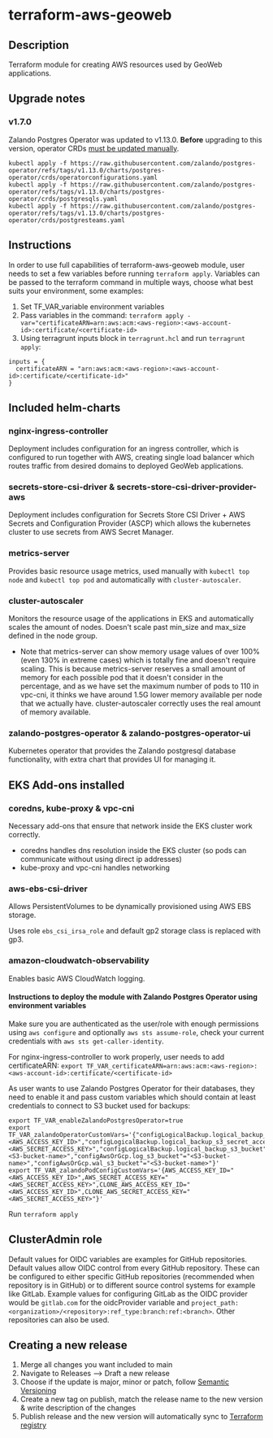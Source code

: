 # terraform-aws-geoweb

## Description

Terraform module for creating AWS resources used by GeoWeb applications.

## Upgrade notes

### v1.7.0

Zalando Postgres Operator was updated to v1.13.0. **Before** upgrading to this version, operator CRDs [must be updated manually](https://github.com/zalando/postgres-operator/blob/v1.13.0/docs/administrator.md#upgrading-the-operator).

```
kubectl apply -f https://raw.githubusercontent.com/zalando/postgres-operator/refs/tags/v1.13.0/charts/postgres-operator/crds/operatorconfigurations.yaml
kubectl apply -f https://raw.githubusercontent.com/zalando/postgres-operator/refs/tags/v1.13.0/charts/postgres-operator/crds/postgresqls.yaml
kubectl apply -f https://raw.githubusercontent.com/zalando/postgres-operator/refs/tags/v1.13.0/charts/postgres-operator/crds/postgresteams.yaml
```

## Instructions

In order to use full capabilities of terraform-aws-geoweb module, user needs to set a few variables before running `terraform apply`. Variables can be passed to the terraform command in multiple ways, choose what best suits your environment, some examples:

1. Set TF_VAR_variable environment variables
2. Pass variables in the command:
`terraform apply -var="certificateARN=arn:aws:acm:<aws-region>:<aws-account-id>:certificate/<certificate-id>`
3. Using terragrunt inputs block in `terragrunt.hcl` and run `terragrunt apply`:
```
inputs = {
  certificateARN = "arn:aws:acm:<aws-region>:<aws-account-id>:certificate/<certificate-id>"
}

```
## Included helm-charts

### nginx-ingress-controller

Deployment includes configuration for an ingress controller, which is configured to run together with AWS, creating single load balancer which routes traffic from desired domains to deployed GeoWeb applications.

### secrets-store-csi-driver & secrets-store-csi-driver-provider-aws

Deployment includes configuration for Secrets Store CSI Driver + AWS Secrets and Configuration Provider (ASCP) which allows the kubernetes cluster to use secrets from AWS Secret Manager.

### metrics-server

Provides basic resource usage metrics, used manually with `kubectl top node` and `kubectl top pod` and automatically with `cluster-autoscaler`.

### cluster-autoscaler

Monitors the resource usage of the applications in EKS and automatically scales the amount of nodes. Doesn't scale past min_size and max_size defined in the node group. 
* Note that metrics-server can show memory usage values of over 100% (even 130% in extreme cases) which is totally fine and doesn't require scaling. This is because metrics-server reserves a small amount of memory for each possible pod that it doesn't consider in the percentage, and as we have set the maximum number of pods to 110 in vpc-cni, it thinks we have around 1.5G lower memory available per node that we actually have. cluster-autoscaler correctly uses the real amount of memory available.

### zalando-postgres-operator & zalando-postgres-operator-ui

Kubernetes operator that provides the Zalando postgresql database functionality, with extra chart that provides UI for managing it.

## EKS Add-ons installed

### coredns, kube-proxy & vpc-cni

Necessary add-ons that ensure that network inside the EKS cluster work correctly.

* coredns handles dns resolution inside the EKS cluster (so pods can communicate without using direct ip addresses)
* kube-proxy and vpc-cni handles networking

### aws-ebs-csi-driver

Allows PersistentVolumes to be dynamically provisioned using AWS EBS storage. 

Uses role `ebs_csi_irsa_role` and default gp2 storage class is replaced with gp3.

### amazon-cloudwatch-observability

Enables basic AWS CloudWatch logging.

#### Instructions to deploy the module with Zalando Postgres Operator using environment variables

Make sure you are authenticated as the user/role with enough permissions using `aws configure` and optionally `aws sts assume-role`, check your current credentials with `aws sts get-caller-identity`.

For nginx-ingress-controller to work properly, user needs to add certificateARN:
`export TF_VAR_certificateARN=arn:aws:acm:<aws-region>:<aws-account-id>:certificate/<certificate-id>`

As user wants to use Zalando Postgres Operator for their databases, they need to enable it and pass custom variables which should contain at least credentials to connect to S3 bucket used for backups:

```
export TF_VAR_enableZalandoPostgresOperator=true
export TF_VAR_zalandoOperatorCustomVars='{"configLogicalBackup.logical_backup_s3_access_key_id"="<AWS_ACCESS_KEY_ID>","configLogicalBackup.logical_backup_s3_secret_access_key"="<AWS_SECRET_ACCESS_KEY>","configLogicalBackup.logical_backup_s3_bucket"="<S3-bucket-name>","configAwsOrGcp.log_s3_bucket"="<S3-bucket-name>","configAwsOrGcp.wal_s3_bucket"="<S3-bucket-name>"}'
export TF_VAR_zalandoPodConfigCustomVars='{AWS_ACCESS_KEY_ID="<AWS_ACCESS_KEY_ID>",AWS_SECRET_ACCESS_KEY="<AWS_SECRET_ACCESS_KEY>",CLONE_AWS_ACCESS_KEY_ID="<AWS_ACCESS_KEY_ID>",CLONE_AWS_SECRET_ACCESS_KEY="<AWS_SECRET_ACCESS_KEY>"}'
```

Run `terraform apply`

## ClusterAdmin role

Default values for OIDC variables are examples for GitHub repositories. Default values allow OIDC control from every GitHub repository. These can be configured to either specific GitHub repositories (recommended when repository is in GitHub) or to different source control systems for example like GitLab. Example values for configuring GitLab as the OIDC provider would be `gitlab.com` for the oidcProvider variable and `project_path:<organization>/<repository>:ref_type:branch:ref:<branch>`. Other repositories can also be used.

## Creating a new release

1. Merge all changes you want included to main
2. Navigate to Releases --> Draft a new release
3. Choose if the update is major, minor or patch, follow [Semantic Versioning](https://semver.org)
4. Create a new tag on publish, match the release name to the new version & write description of the changes
5. Publish release and the new version will automatically sync to [Terraform registry](https://registry.terraform.io/modules/fmidev/geoweb/aws/latest)